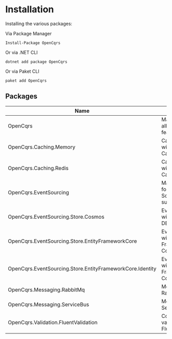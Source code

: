 # Installation

Installing the various packages:

Via Package Manager

    Install-Package OpenCqrs
   
Or via .NET CLI

    dotnet add package OpenCqrs
    
Or via Paket CLI

    paket add OpenCqrs

## Packages

| Name                                                      | Description                                       |
|-----------------------------------------------------------|---------------------------------------------------|
| OpenCqrs                                                  | Main package, all mediator features               |
| OpenCqrs.Caching.Memory                                   | Cache queries with Memory Cache                   |
| OpenCqrs.Caching.Redis                                    | Cache queries with Redis Cache                    |
| OpenCqrs.EventSourcing                                    | Main package for Event Sourcing support           |
| OpenCqrs.EventSourcing.Store.Cosmos                       | Event Sourcing with Cosmos DB                     |
| OpenCqrs.EventSourcing.Store.EntityFrameworkCore          | Event Sourcing with Entity Framework Core         |
| OpenCqrs.EventSourcing.Store.EntityFrameworkCore.Identity | Event Sourcing with Entity Framework Core Identity |
| OpenCqrs.Messaging.RabbitMq                               | Messaging with RabbitMQ                           |
| OpenCqrs.Messaging.ServiceBus                             | Messaging with Service Bus                        |
| OpenCqrs.Validation.FluentValidation                      | Command validation with FluentValidation          |
